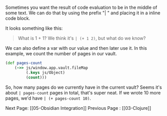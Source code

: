 Sometimes you want the result of code evaluation to be in the middle of some text. We can do that by using the prefix "| " and placing it in a inline code block. 

It looks something like this:

> What is 1 + 1? We think it's `| (+ 1 2)`, but what do we know?

We can also define a var with our value and then later use it. In this example, we count the number of pages in our vault.

```clojure
(def pages-count
	(->> js/window.app.vault.fileMap
		 (.keys js/Object)
		 (count)))
```

So, how many pages do we currently have in the current vault? Seems it's about `| pages-count` pages in total, that's super neat. If we wrote 10 more pages, we'd have `| (+ pages-count 10)`.

Next Page: [[05-Obsidian Integration]]
Previous Page : [[03-Clojure]]